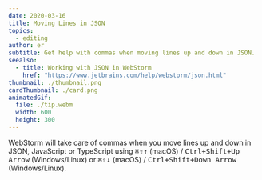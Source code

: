 ```yaml
---
date: 2020-03-16
title: Moving Lines in JSON
topics:
  - editing
author: er
subtitle: Get help with commas when moving lines up and down in JSON.
seealso:
  - title: Working with JSON in WebStorm
    href: "https://www.jetbrains.com/help/webstorm/json.html"
thumbnail: ./thumbnail.png
cardThumbnail: ./card.png
animatedGif:
  file: ./tip.webm
  width: 600
  height: 300
---
```


WebStorm will take care of commas when you move lines up and down in JSON, JavaScript or TypeScript using <kbd>⌘⇧↑</kbd> (macOS) / <kbd>Ctrl+Shift+Up Arrow</kbd> (Windows/Linux) or <kbd>⌘⇧↓</kbd> (macOS) / <kbd>Ctrl+Shift+Down Arrow</kbd> (Windows/Linux).
